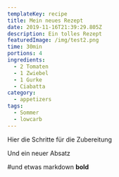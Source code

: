 ```yaml
---
templateKey: recipe
title: Mein neues Rezept
date: 2019-11-16T21:39:29.805Z
description: Ein tolles Rezept
featuredImage: /img/test2.png
time: 30min
portions: 4
ingredients:
  - 2 Tomaten
  - 1 Zwiebel
  - 1 Gurke
  - Ciabatta
category:
  - appetizers
tags:
  - Sommer
  - lowcarb
---
```


Hier die Schritte für die Zubereitung

Und ein neuer Absatz

#und etwas markdown
<b>bold</b>
